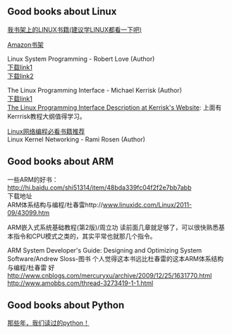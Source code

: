 Good books about Linux  
----  

[我书架上的LINUX书籍(建议学LINUX都看一下吧)](http://blog.csdn.net/simanstar/article/details/8652564)  


[Amazon书架](http://www.amazon.com/dp/1449339530/ref=as_li_ss_til?tag=roblov-20&camp=0&creative=0&linkCode=as4&creativeASIN=1449339530)  

Linux System Programming - Robert Love (Author)  
[下载link1](http://pdf.th7.cn/down/files/1312/linux_system_programming_2nd_edition.pdf)  
[下载link2](http://bbs.chinaunix.net/thread-2295590-1-1.html)  


The Linux Programming Interface - Michael Kerrisk (Author)  
[下载link1](http://en.bookfi.org/g/linux+and+unix)  
[The Linux Programming Interface Description at Kerrisk's Website](http://man7.org/tlpi/): 上面有Kerrrisk教程大纲值得学习。  

[Linux网络编程必看书籍推荐](http://blog.csdn.net/simanstar/article/details/19937219)  
Linux Kernel Networking - Rami Rosen (Author)  


Good books about ARM  
----  
一些ARM的好书：http://hi.baidu.com/shi51314/item/48bda339fc04f2f2e7bb7abb  
下载地址  
ARM体系结构与编程/杜春雷http://www.linuxidc.com/Linux/2011-09/43099.htm  

ARM嵌入式系统基础教程(第2版)/周立功 读前面几章就足够了，可以很快熟悉基本指令和CPU模式之类的，其实平常也就那几个指令。

ARM System Developer's Guide: Designing and Optimizing System Software/Andrew Sloss-图书 个人觉得这本书远比杜春雷的这本ARM体系结构与编程/杜春雷 好
http://www.cnblogs.com/mercuryxu/archive/2009/12/25/1631770.html  
http://www.amobbs.com/thread-3273419-1-1.html  


Good books about Python
----
[那些年，我们读过的python！](http://blog.csdn.net/zuoninger/article/details/21597495)  

